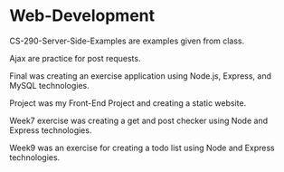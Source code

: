 # Web-Development

CS-290-Server-Side-Examples are examples given from class.

Ajax are practice for post requests.

Final was creating an exercise application using Node.js, Express, and MySQL technologies.

Project was my Front-End Project and creating a static website.

Week7 exercise was creating a get and post checker using Node and Express technologies.

Week9 was an exercise for creating a todo list using Node and Express technologies. 
